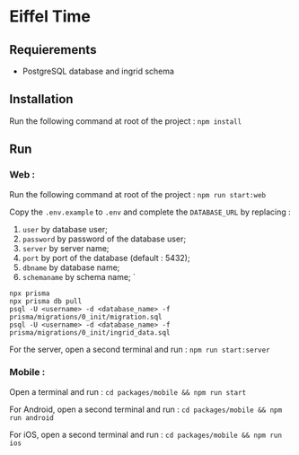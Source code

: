 # Eiffel Time

## Requierements

* PostgreSQL database and ingrid schema

## Installation

Run the following command at root of the project : `npm install`

## Run

### Web :

Run the following command at root of the project : `npm run start:web`

Copy the `.env.example` to `.env` and complete the `DATABASE_URL` by replacing :
1. `user` by database user;
2. `password` by password of the database user;
3. `server` by server name;
4. `port` by port of the database (default : 5432);
5. `dbname` by database name;
6. `schemaname` by schema name;
`
```
npx prisma
npx prisma db pull
psql -U <username> -d <database_name> -f prisma/migrations/0_init/migration.sql
psql -U <username> -d <database_name> -f prisma/migrations/0_init/ingrid_data.sql
```

For the server, open a second terminal and run : `npm run start:server`

### Mobile :

Open a terminal and run : `cd packages/mobile && npm run start`

For Android, open a second terminal and run : `cd packages/mobile && npm run android`

For iOS, open a second terminal and run : `cd packages/mobile && npm run ios`
